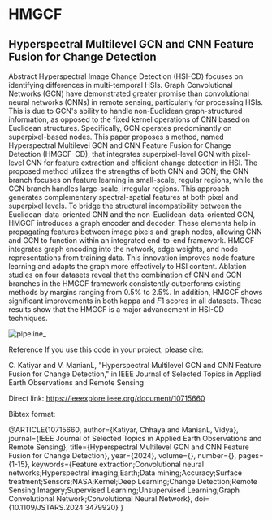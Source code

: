 # HMGCF
## Hyperspectral Multilevel GCN and CNN Feature Fusion for Change Detection

Abstract
Hyperspectral Image Change Detection (HSI-CD) focuses on identifying differences in multi-temporal HSIs. Graph Convolutional Networks (GCN) have demonstrated greater promise than convolutional neural networks (CNNs) in remote sensing, particularly for processing HSIs. This is due to GCN's ability to handle non-Euclidean graph-structured information, as opposed to the fixed kernel operations of CNN based on Euclidean structures. Specifically, GCN operates predominantly on superpixel-based nodes. This paper proposes a method, named Hyperspectral Multilevel GCN and CNN Feature Fusion for Change Detection (HMGCF-CD), that integrates superpixel-level GCN with pixel-level CNN for feature extraction and efficient change detection in HSI. The proposed method utilizes the strengths of both CNN and GCN; the CNN branch focuses on feature learning in small-scale, regular regions, while the GCN branch handles large-scale, irregular regions. This approach generates complementary spectral-spatial features at both pixel and superpixel levels. To bridge the structural incompatibility between the Euclidean-data-oriented CNN and the non-Euclidean-data-oriented GCN, HMGCF introduces a graph encoder and decoder. These elements help in propagating features between image pixels and graph nodes, allowing CNN and GCN to function within an integrated end-to-end framework. HMGCF integrates graph encoding into the network, edge weights, and node representations from training data. This innovation improves node feature learning and adapts the graph more effectively to HSI content. Ablation studies on four datasets reveal that the combination of CNN and GCN branches in the HMGCF framework consistently outperforms existing methods by margins ranging from $0.5\%$ to $2.5\%$. In addition, HMGCF shows significant improvements in both kappa and $F1$ scores in all datasets. These results show that the HMGCF is a major advancement in HSI-CD techniques.

![pipeline_](https://github.com/user-attachments/assets/7587b934-425f-4698-b122-f897a1296595)


Reference
If you use this code in your project, please cite:

C. Katiyar and V. ManianL, "Hyperspectral Multilevel GCN and CNN Feature Fusion for Change Detection," in IEEE Journal of Selected Topics in Applied Earth Observations and Remote Sensing

Direct link: https://ieeexplore.ieee.org/document/10715660

Bibtex format:

@ARTICLE{10715660,
  author={Katiyar, Chhaya and ManianL, Vidya},
  journal={IEEE Journal of Selected Topics in Applied Earth Observations and Remote Sensing}, 
  title={Hyperspectral Multilevel GCN and CNN Feature Fusion for Change Detection}, 
  year={2024},
  volume={},
  number={},
  pages={1-15},
  keywords={Feature extraction;Convolutional neural networks;Hyperspectral imaging;Earth;Data mining;Accuracy;Surface treatment;Sensors;NASA;Kernel;Deep Learning;Change Detection;Remote Sensing Imagery;Supervised Learning;Unsupervised Learning;Graph Convolutional Network;Convolutional Neural Network},
  doi={10.1109/JSTARS.2024.3479920}
  }


